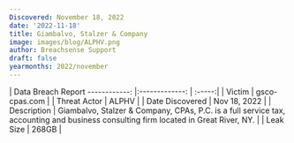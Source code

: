 ```yaml
---
Discovered: November 18, 2022
date: '2022-11-18'
title: Giambalvo, Stalzer & Company
image: images/blog/ALPHV.png
author: Breachsense Support
draft: false
yearmonths: 2022/november
---
```



| Data Breach Report
------------:     |:-------------:    | :-----:|
| Victim      | gsco-cpas.com      | 
| Threat Actor      | ALPHV      | 
| Date Discovered      | Nov 18, 2022      | 
| Description      | Giambalvo, Stalzer & Company, CPAs, P.C. is a full service tax, accounting and business consulting firm located in Great River, NY.      | 
| Leak Size      | 268GB      | 

